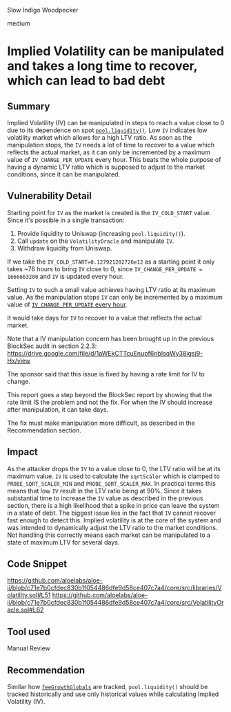 Slow Indigo Woodpecker

medium

# Implied Volatility can be manipulated and takes a long time to recover, which can lead to bad debt
## Summary

Implied Volatility (IV) can be manipulated in steps to reach a value close to 0 due to its dependence on spot [`pool.liquidity()`](https://github.com/aloelabs/aloe-ii/blob/c71e7b0cfdec830b1f054486dfe9d58ce407c7a4/core/src/VolatilityOracle.sol#L62). 
Low `IV` indicates low volatility market which allows for a high LTV ratio. As soon as the manipulation stops, the `IV` needs a lot of time to recover to a value which reflects the actual market, as it can only be incremented by a maximum value of `IV_CHANGE_PER_UPDATE` every hour.
This beats the whole purpose of having a dynamic LTV ratio which is supposed to adjust to the market conditions, since it can be manipulated. 

## Vulnerability Detail

Starting point for `IV` as the market is created is the `IV_COLD_START` value.
Since it's possible in a single transaction:
1) Provide liquidity to Uniswap (increasing `pool.liquidity()`).
2) Call `update` on the `VolatilityOracle` and manipulate `IV`.
3) Withdraw liquidity from Uniswap.

If we take the `IV_COLD_START=0.127921282726e12` as a starting point it only takes ~76 hours to bring `IV` close to 0, since `IV_CHANGE_PER_UPDATE = 1666663200` and `IV` is updated every hour.

Setting `IV` to such a small value achieves having LTV ratio at its maximum value. As the manipulation stops `IV` can only be incremented by a maximum value of [`IV_CHANGE_PER_UPDATE` every hour](https://github.com/aloelabs/aloe-ii/blob/c71e7b0cfdec830b1f054486dfe9d58ce407c7a4/core/src/VolatilityOracle.sol#L82).

It would take days for `IV` to recover to a value that reflects the actual market.

Note that a IV manipulation concern has been brought up in the previous BlockSec audit in section 2.2.3: https://drive.google.com/file/d/1aWEkCTTcuEnupf6nbIsqWy38igsj9-Hx/view

The sponsor said that this issue is fixed by having a rate limit for IV to change.

This report goes a step beyond the BlockSec report by showing that the rate limit IS the problem and not the fix.
For when the IV should increase after manipulation, it can take days.

The fix must make manipulation more difficult, as described in the Recommendation section.

## Impact
As the attacker drops the `IV` to a value close to 0, the LTV ratio will be at its maximum value. `IV` is used to calculate the `sqrtScaler` which is clamped to `PROBE_SQRT_SCALER_MIN` and `PROBE_SQRT_SCALER_MAX`.
In practical terms this means that low `IV` result in the LTV ratio being at 90%. Since it takes substantial time to increase the `IV` value as described in the previous section, there is a high likelihood that a spike in price can leave the system in a state of debt. 
The biggest issue lies in the fact that `IV` cannot recover fast enough to detect this. Implied volatility is at the core of the system and was intended to dynamically adjust the LTV ratio to the market conditions. 
Not handling this correctly means each market can be manipulated to a state of maximum LTV for several days. 

## Code Snippet

https://github.com/aloelabs/aloe-ii/blob/c71e7b0cfdec830b1f054486dfe9d58ce407c7a4/core/src/libraries/Volatility.sol#L51
https://github.com/aloelabs/aloe-ii/blob/c71e7b0cfdec830b1f054486dfe9d58ce407c7a4/core/src/VolatilityOracle.sol#L62

## Tool used

Manual Review

## Recommendation
Similar how [`feeGrowthGlobals`](https://github.com/aloelabs/aloe-ii/blob/c71e7b0cfdec830b1f054486dfe9d58ce407c7a4/core/src/VolatilityOracle.sol#L32) are tracked, 
`pool.liquidity()` should be tracked historically and use only historical values while calculating Implied Volatility (IV).
